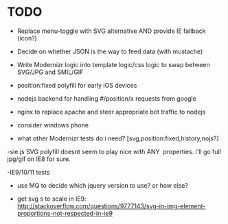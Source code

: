 TODO
=====

- Replace menu-toggle with SVG alternative AND provide IE fallback (icon?)

- Decide on whether JSON is the way to feed data (with mustache)

- Write Modernizr logic into template logic/css logic to swap between SVG/JPG and SMIL/GIF

- position:fixed polyfill for early iOS devices



- nodejs backend for handling #/position/x requests from google

- nginx to replace apache and steer appropriate bot traffic to nodejs

- consider windows phone

- what other Modernizr tests do i need? [svg,position:fixed,history,nojs?]

-sie.js SVG polyfill doesnt seem to play nice with ANY <IMG> properties. i'll go full jpg/gif on IE8 for sure.

-IE9/10/11 tests

- use MQ to decide which jquery version to use? or how else?

- get svg <img>s to scale in IE9: http://stackoverflow.com/questions/9777143/svg-in-img-element-proportions-not-respected-in-ie9